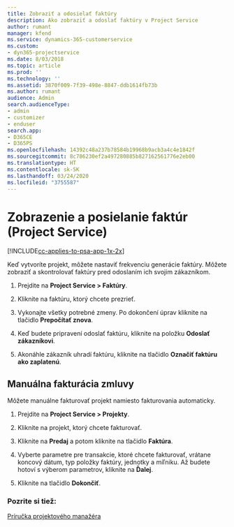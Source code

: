 ```yaml
---
title: Zobraziť a odosielať faktúry
description: Ako zobraziť a odoslať faktúry v Project Service
author: rumant
manager: kfend
ms.service: dynamics-365-customerservice
ms.custom:
- dyn365-projectservice
ms.date: 8/03/2018
ms.topic: article
ms.prod: ''
ms.technology: ''
ms.assetid: 3870f009-7f39-498e-8847-ddb1614fb73b
ms.author: rumant
audience: Admin
search.audienceType:
- admin
- customizer
- enduser
search.app:
- D365CE
- D365PS
ms.openlocfilehash: 14392c48a237b78584b19968b9acb3a4c4e1842f
ms.sourcegitcommit: 8c786230ef2a497280885b827162561776e2eb00
ms.translationtype: HT
ms.contentlocale: sk-SK
ms.lasthandoff: 03/24/2020
ms.locfileid: "3755587"
---
```

# <a name="view-and-send-invoices-project-service"></a>Zobrazenie a posielanie faktúr (Project Service)

[!INCLUDE[cc-applies-to-psa-app-1x-2x](../includes/cc-applies-to-psa-app-1x-2x.md)]

Keď vytvoríte projekt, môžete nastaviť frekvenciu generácie faktúry. Môžete zobraziť a skontrolovať faktúry pred odoslaním ich svojim zákazníkom.  
  
1.  Prejdite na **Project Service > Faktúry**.  
  
2.  Kliknite na faktúru, ktorý chcete prezrieť.  
  
3.  Vykonajte všetky potrebné zmeny. Po dokončení úprav kliknite na tlačidlo **Prepočítať znova**.  
  
4.  Keď budete pripravení odoslať faktúru, kliknite na položku **Odoslať zákazníkovi**.  
  
5.  Akonáhle zákazník uhradí faktúru, kliknite na tlačidlo **Označiť faktúru ako zaplatenú**.  
  
## <a name="manually-invoice-a-contract"></a>Manuálna fakturácia zmluvy  
 Môžete manuálne fakturovať projekt namiesto fakturovania automaticky.  
  
1.  Prejdite na **Project Service > Projekty**.  
  
2.  Kliknite na projekt, ktorý chcete fakturovať.  
  
3.  Kliknite na **Predaj** a potom kliknite na tlačidlo **Faktúra**.  
  
4.  Vyberte parametre pre transakcie, ktoré chcete fakturovať, vrátane koncový dátum, typ položky faktúry, jednotky a míľniku. Až budete hotoví s výberom parametrov, kliknite na **Ďalej**.  
  
5.  Kliknite na tlačidlo **Dokončiť**.  
  
### <a name="see-also"></a>Pozrite si tiež:  
 [Príručka projektového manažéra](../project-service/project-manager-guide.md)
